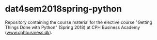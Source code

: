 # dat4sem2018spring-python
Repository containing the course material for the elective course "Getting Things Done with Python" (Spring 2018) at CPH Business Academy (www.cphbusiness.dk).
